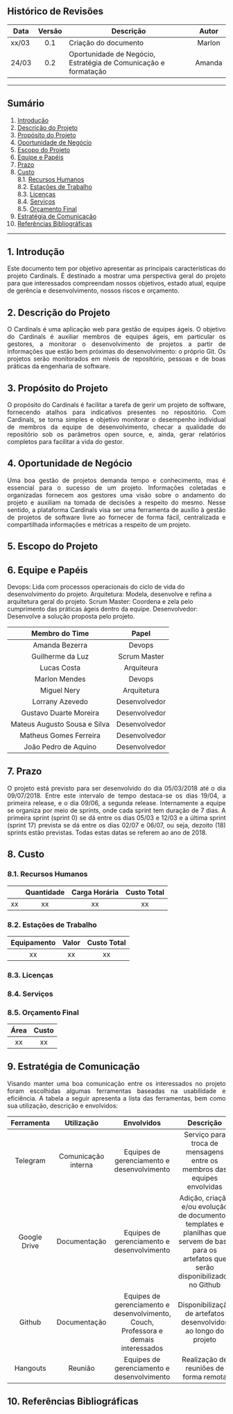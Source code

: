 ## Histórico de Revisões

| Data | Versão | Descrição | Autor |
| ---- | :----: | --------- | :---: |
| xx/03 | 0.1 | Criação do documento | Marlon |
| 24/03 | 0.2 | Oportunidade de Negócio, Estratégia de Comunicação e formatação | Amanda |

------------------------------------
## Sumário
1. [Introdução](#1-introdu%C3%A7%C3%A3o)
2. [Descrição do Projeto](#2-descri%C3%A7%C3%A3o-do-projeto)
3. [Propósito do Projeto](#3-propósito-do-projeto)
4. [Oportunidade de Negócio](#4-oportunidade-de-neg%C3%B3cio)
5. [Escopo do Projeto](#5-escopo-do-projeto)
6. [Equipe e Papéis](#6-equipe-e-pap%C3%A9is)
7. [Prazo](#7-prazo)
8. [Custo](#8-custo)                                        
  8.1. [Recursos Humanos](#recursos-humanos)                   
  8.2. [Estações de Trabalho](#estacoes-de-trabalho)                       
  8.3. [Licenças](#licencas)                               
  8.4. [Serviços](#servicos)                         
  8.5. [Orçamento Final](#orcamento-final)
9. [Estratégia de Comunicação](#9-estrat%C3%A9gia-de-comunica%C3%A7%C3%A3o)
10. [Referências Bibliográficas](#10-refer%C3%AAncias-bibliogr%C3%A1ficas)

------------------------------------

## 1. Introdução
<p align="justify">Este documento tem por objetivo apresentar as principais características do projeto Cardinals. É destinado a mostrar uma perspectiva geral do projeto para que interessados compreendam nossos objetivos, estado atual, equipe de gerência e desenvolvimento, nossos riscos e orçamento. </p>

## 2. Descrição do Projeto
<p align="justify">O Cardinals é uma aplicação web para gestão de equipes ágeis. O objetivo do Cardinals é auxiliar membros de equipes ágeis, em particular os gestores, a monitorar o desenvolvimento de projetos a partir de informações que estão bem próximas do desenvolvimento: o próprio Git. Os projetos serão monitorados em níveis de repositório, pessoas e de boas práticas da engenharia de software.</p>

## 3. Propósito do Projeto
<p align="justify">O propósito do Cardinals é facilitar a tarefa de gerir um projeto de software, fornecendo atalhos para indicativos presentes no repositório. Com Cardinals, se torna simples e objetivo monitorar o desempenho individual de membros da equipe de desenvolvimento, checar a qualidade do repositório sob os parâmetros open source, e, ainda, gerar relatórios completos para facilitar a vida do gestor.</p>

## 4. Oportunidade de Negócio
<p align="justify">Uma boa gestão de projetos demanda tempo e conhecimento, mas é essencial para o sucesso de um projeto. Informações coletadas e organizadas fornecem aos gestores uma visão sobre o andamento do projeto e auxiliam na tomada de decisões a respeito do mesmo. Nesse sentido, a plataforma Cardinals visa ser uma ferramenta de auxílio à gestão de projetos de software livre ao fornecer de forma fácil, centralizada e compartilhada informações e métricas a respeito de um projeto.</p>

## 5. Escopo do Projeto

## 6. Equipe e Papéis

Devops: Lida com processos operacionais do ciclo de vida do desenvolvimento do projeto.
Arquitetura: Modela, desenvolve e refina a arquitetura geral do projeto.
Scrum Master: Coordena e zela pelo cumprimento das práticas ágeis dentro da equipe.
Desenvolvedor: Desenvolve a solução proposta pelo projeto.

| Membro do Time | Papel |
| :-------: | :---: |
| Amanda Bezerra | Devops|
| Guilherme da Luz| Scrum Master|
| Lucas Costa| Arquiteura |
| Marlon Mendes| Devops |
| Miguel Nery| Arquitetura|
| Lorrany Azevedo| Desenvolvedor|
| Gustavo Duarte Moreira| Desenvolvedor|
| Mateus Augusto Sousa e Silva| Desenvolvedor|
| Matheus Gomes Ferreira| Desenvolvedor|
| João Pedro de Aquino  | Desenvolvedor|

## 7. Prazo

<p align="justify">O projeto está previsto para ser desenvolvido do dia 05/03/2018 até o dia 09/07/2018. Entre este intervalo de tempo destaca-se os dias 19/04, a primeira release, e o dia 09/06, a segunda release. Internamente a equipe se organiza por meio de sprints, onde cada sprint tem duração de 7 dias. A primeira sprint (sprint 0) se dá entre os dias 05/03 e 12/03 e a última sprint (sprint 17) prevista se dá entre os dias 02/07 e 06/07, ou seja, dezoito (18) sprints estão previstas. Todas estas datas se referem ao ano de 2018.</p>

## 8. Custo

### 8.1. Recursos Humanos <a name="recursos-humanos"></a>

|      | **Quantidade** | **Carga Horária** | **Custo Total** |
| :--: | :------------: | :---------------: | :-------------: |
| xx | xx | xx | xx |

### 8.2. Estações de Trabalho <a name="estacoes-de-trabalho"></a>

| **Equipamento** | **Valor** | **Custo Total** |
| :-------------: | :-------: | :-------------: |
| xx | xx | xx |

### 8.3. Licenças <a name="licencas"></a>

### 8.4. Serviços <a name="servicos"></a>

### 8.5. Orçamento Final <a name="orcamento-final"></a>

| **Área** | **Custo** |
| :------: | :-------: |
| xx | xx |

## 9. Estratégia de Comunicação
<p align="justify">Visando manter uma boa comunicação entre os interessados no projeto foram escolhidas algumas ferramentas baseadas na usabilidade e eficiência. A tabela a seguir apresenta a lista das ferramentas, bem como sua utilização, descrição e envolvidos:</p>

| Ferramenta | Utilização	| Envolvidos	| Descrição
| :-------: | :---: | :---: | :---: | 
| Telegram | Comunicação interna | Equipes de gerenciamento e desenvolvimento | Serviço para troca de mensagens entre os membros das equipes envolvidas
| Google Drive | Documentação | Equipes de gerenciamento e desenvolvimento | Adição, criação e/ou evolução de documentos, templates e planilhas que servem de base para os artefatos que serão disponibilizados no Github |
| Github | Documentação | Equipes de gerenciamento e desenvolvimento, Couch, Professora e demais interessados | Disponibilização de artefatos desenvolvidos ao longo do projeto |
| Hangouts | Reunião | Equipes de gerenciamento e desenvolvimento | Realização de reuniões de forma remota |


## 10. Referências Bibliográficas
